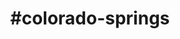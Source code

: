 ---
title: "#colorado-springs"
hashtag: "colorado-springs"
tags:
  - City
  - Cities I have visited
  - Colorado
---